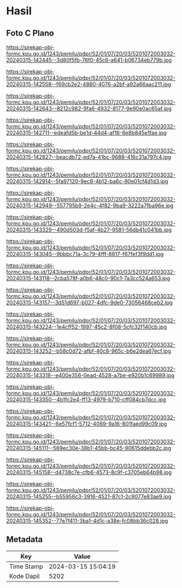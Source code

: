 # Hasil

## Foto C Plano

https://sirekap-obj-formc.kpu.go.id/1243/pemilu/pdpr/52/01/07/20/03/5201072003032-20240315-142445--3d80f5fb-76f0-45c6-a641-b06734eb779b.jpg

https://sirekap-obj-formc.kpu.go.id/1243/pemilu/pdpr/52/01/07/20/03/5201072003032-20240315-142558--f69cb2e2-4880-4076-a2bf-a92a66aac211.jpg

https://sirekap-obj-formc.kpu.go.id/1243/pemilu/pdpr/52/01/07/20/03/5201072003032-20240315-142643--8212c982-9fa6-4932-8177-9e90e0ac65af.jpg

https://sirekap-obj-formc.kpu.go.id/1243/pemilu/pdpr/52/01/07/20/03/5201072003032-20240315-142711--edeafd5b-be1d-44d4-af16-6e8b845e1fae.jpg

https://sirekap-obj-formc.kpu.go.id/1243/pemilu/pdpr/52/01/07/20/03/5201072003032-20240315-142827--beacdb72-ed7a-41bc-9688-416c31a797c4.jpg

https://sirekap-obj-formc.kpu.go.id/1243/pemilu/pdpr/52/01/07/20/03/5201072003032-20240315-142914--5fa97120-9ec8-4b12-ba6c-80e01cf4d1d3.jpg

https://sirekap-obj-formc.kpu.go.id/1243/pemilu/pdpr/52/01/07/20/03/5201072003032-20240315-142949--557795b9-2e4c-4f82-9ba9-3222a7fba96e.jpg

https://sirekap-obj-formc.kpu.go.id/1243/pemilu/pdpr/52/01/07/20/03/5201072003032-20240315-143329--490d503d-f5af-4b27-9581-56db41c041bb.jpg

https://sirekap-obj-formc.kpu.go.id/1243/pemilu/pdpr/52/01/07/20/03/5201072003032-20240315-143045--9bbbc71a-3c79-4fff-8817-f67fef3f9dd1.jpg

https://sirekap-obj-formc.kpu.go.id/1243/pemilu/pdpr/52/01/07/20/03/5201072003032-20240315-143118--2cba578f-a0b6-48c0-90c1-7a3cc524a653.jpg

https://sirekap-obj-formc.kpu.go.id/1243/pemilu/pdpr/52/01/07/20/03/5201072003032-20240315-143157--3d51d697-b027-4dfc-9de0-73056468ceb2.jpg

https://sirekap-obj-formc.kpu.go.id/1243/pemilu/pdpr/52/01/07/20/03/5201072003032-20240315-143224--1e4cff52-1997-45c2-8f08-5cfc32f140cb.jpg

https://sirekap-obj-formc.kpu.go.id/1243/pemilu/pdpr/52/01/07/20/03/5201072003032-20240315-143252--b58c0d72-afbf-40c8-965c-b6e2dea67ecf.jpg

https://sirekap-obj-formc.kpu.go.id/1243/pemilu/pdpr/52/01/07/20/03/5201072003032-20240315-143318--e400e356-0ead-4528-a7be-e920b1c69989.jpg

https://sirekap-obj-formc.kpu.go.id/1243/pemilu/pdpr/52/01/07/20/03/5201072003032-20240315-143350--4b1fc2e4-ff13-4979-b710-cff084cb7dcc.jpg

https://sirekap-obj-formc.kpu.go.id/1243/pemilu/pdpr/52/01/07/20/03/5201072003032-20240315-143421--6e57fcf1-5712-4069-9a16-801faed99c09.jpg

https://sirekap-obj-formc.kpu.go.id/1243/pemilu/pdpr/52/01/07/20/03/5201072003032-20240315-145111--569ec30e-38b1-45bb-bc45-90615ddebb2c.jpg

https://sirekap-obj-formc.kpu.go.id/1243/pemilu/pdpr/52/01/07/20/03/5201072003032-20240315-145158--d4738c7e-cfb6-4573-8c9f-c3705eb64b98.jpg

https://sirekap-obj-formc.kpu.go.id/1243/pemilu/pdpr/52/01/07/20/03/5201072003032-20240315-145255--b55956c3-3916-4521-87c1-2c9077e83ae9.jpg

https://sirekap-obj-formc.kpu.go.id/1243/pemilu/pdpr/52/01/07/20/03/5201072003032-20240315-145352--77e7f411-3ba1-4d1c-a38e-fc08bb36c028.jpg


## Metadata

| Key        | Value               |
| ---------- | ------------------- |
| Time Stamp | 2024-03-15 15:04:19 |
| Kode Dapil | 5202                |



